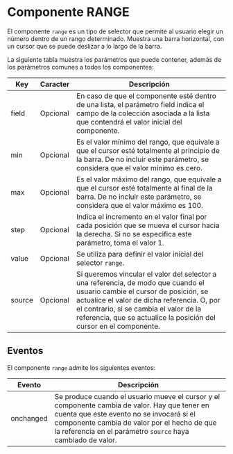 # Componente RANGE

El componente `range` es un tipo de selector que permite al usuario elegir un número dentro de un rango determinado. Muestra una barra horizontal, con un cursor que se puede deslizar a lo largo de la barra.


La siguiente tabla muestra los parámetros que puede contener, además de los parámetros comunes a todos los componentes:

  | Key  | Caracter | Descripción |
  | ------------- | ------------- | ------------- |
  | field | Opcional | En caso de que el componente esté dentro de una lista, el parámetro field indica el campo de la colección asociada a la lista que contendrá el valor inicial del componente. |
  | min | Opcional | Es el valor mínimo del rango, que equivale a que el cursor esté totalmente al principio de la barra. De no incluir este parámetro, se considera que el valor mínimo es cero. |
  | max | Opcional | Es el valor máximo del rango, que equivale a que el cursor esté totalmente al final de la barra. De no incluir este parámetro, se considera que el valor máximo es 100. |
  | step | Opcional | Indica el incremento en el valor final por cada posición que se mueva el cursor hacia la derecha. Si no se especifica este parámetro, toma el valor 1. |
  | value | Opcional | Se utiliza para definir el valor inicial del selector `range`.|
  | source | Opcional | Si queremos vincular el valor del selector a una referencia, de modo que cuando el usuario cambie el cursor de posición, se actualice el valor de dicha referencia. O, por el contrario, si se cambia el valor de la referencia, que se actualice la posición del cursor en el componente. |
  


## Eventos

El componente `range` admite los siguientes eventos:

 | Evento  | Descripción |
  | ------------- | ------------- |
  | onchanged | Se produce cuando el usuario mueve el cursor y el componente cambia de valor. Hay que tener en cuenta que este evento no se invocará si el componente cambia de valor por el hecho de que la referencia en el parámetro `source` haya cambiado de valor. |

